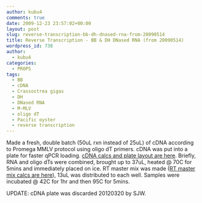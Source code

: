 ```yaml
---
author: kubu4
comments: true
date: 2009-12-23 23:57:02+00:00
layout: post
slug: reverse-transcription-bb-dh-dnased-rna-from-20090514
title: Reverse Transcription - BB & DH DNased RNA (from 20090514)
wordpress_id: 738
author:
  - kubu4
categories:
  - PROPS
tags:
  - BB
  - cDNA
  - Crassostrea gigas
  - DH
  - DNased RNA
  - M-MLV
  - oligo dT
  - Pacific oyster
  - reverse transcription
---
```


Made a fresh, double batch (50uL rxn instead of 25uL) of cDNA according to Promega MMLV protocol using oligo dT primers. cDNA was put into a plate for faster qPCR loading. [cDNA calcs and plate layout are here](httpss://spreadsheets.google.com/ccc?key=0AmS_90rPaQMzdFVBS3FUQy12a1ZMekZ4OC1vTnA2aGc&hl=en). Briefly, RNA and oligo dTs were combined, brought up to 37uL, heated @ 70C for 5mins and immediately placed on ice. RT master mix was made ([RT master mix calcs are here](http://eagle.fish.washington.edu/Arabidopsis/Notebook%20Workup%20Files/20091223-01.jpg)), 13uL was distributed to each well. Samples were incubated @ 42C for 1hr and then 95C for 5mins.

UPDATE: cDNA plate was discarded 20120320 by SJW.

